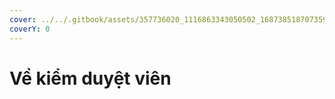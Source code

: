 ```yaml
---
cover: ../../.gitbook/assets/357736020_1116863343050502_1687385187073590816_n.jpg
coverY: 0
---
```


# Về kiểm duyệt viên

